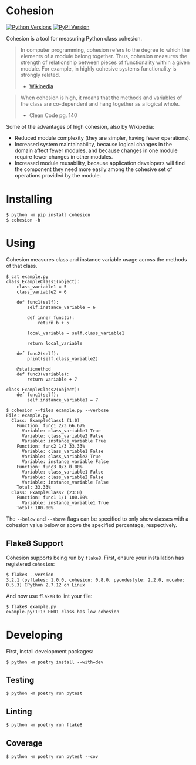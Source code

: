 # Cohesion

[![Python Versions](https://img.shields.io/pypi/pyversions/cohesion.svg)](https://img.shields.io/pypi/pyversions/cohesion.svg)
[![PyPI Version](https://img.shields.io/pypi/v/cohesion.svg)](https://img.shields.io/pypi/v/cohesion.svg)

Cohesion is a tool for measuring Python class cohesion.

> In computer programming, cohesion refers to the degree to which the elements
> of a module belong together. Thus, cohesion measures the strength of
> relationship between pieces of functionality within a given module. For
> example, in highly cohesive systems functionality is strongly related.
> - [Wikipedia](https://en.wikipedia.org/wiki/Cohesion_(computer_science))

> When cohesion is high, it means that the methods and variables of the class
> are co-dependent and hang together as a logical whole.
> - Clean Code pg. 140

Some of the advantages of high cohesion, also by Wikipedia:

* Reduced module complexity (they are simpler, having fewer operations).
* Increased system maintainability, because logical changes in the domain
  affect fewer modules, and because changes in one module require fewer
  changes in other modules.
* Increased module reusability, because application developers will find
  the component they need more easily among the cohesive set of operations
  provided by the module.

# Installing

```
$ python -m pip install cohesion
$ cohesion -h
```

# Using

Cohesion measures class and instance variable usage across the methods
of that class.

```
$ cat example.py
class ExampleClass1(object):
    class_variable1 = 5
    class_variable2 = 6

    def func1(self):
        self.instance_variable = 6

        def inner_func(b):
            return b + 5

        local_variable = self.class_variable1

        return local_variable

    def func2(self):
        print(self.class_variable2)

    @staticmethod
    def func3(variable):
        return variable + 7

class ExampleClass2(object):
    def func1(self):
        self.instance_variable1 = 7
```

```
$ cohesion --files example.py --verbose
File: example.py
  Class: ExampleClass1 (1:0)
    Function: func1 2/3 66.67%
      Variable: class_variable1 True
      Variable: class_variable2 False
      Variable: instance_variable True
    Function: func2 1/3 33.33%
      Variable: class_variable1 False
      Variable: class_variable2 True
      Variable: instance_variable False
    Function: func3 0/3 0.00%
      Variable: class_variable1 False
      Variable: class_variable2 False
      Variable: instance_variable False
    Total: 33.33%
  Class: ExampleClass2 (23:0)
    Function: func1 1/1 100.00%
      Variable: instance_variable1 True
    Total: 100.00%
```

The `--below` and `--above` flags can be specified to only show classes with
a cohesion value below or above the specified percentage, respectively.

## Flake8 Support

Cohesion supports being run by `flake8`. First, ensure your installation has
registered `cohesion`:

```
$ flake8 --version
3.2.1 (pyflakes: 1.0.0, cohesion: 0.8.0, pycodestyle: 2.2.0, mccabe: 0.5.3) CPython 2.7.12 on Linux
```

And now use `flake8` to lint your file:

```
$ flake8 example.py
example.py:1:1: H601 class has low cohesion
```

# Developing

First, install development packages:

```
$ python -m poetry install --with=dev
```

## Testing

```
$ python -m poetry run pytest
```

## Linting

```
$ python -m poetry run flake8
```

## Coverage

```
$ python -m poetry run pytest --cov
```
